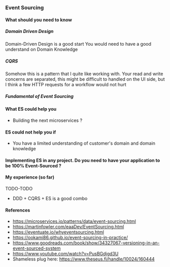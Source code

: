 ### Event Sourcing


#### What should you need to know
##### Domain Driven Design  
Domain-Driven Design is a good start You would need to have a good understand on Domain Knowledge

##### CQRS 
Somehow this is a pattern that I quite like working with. Your read and write concerns are separated, this might be difficult to handled on the UI side, but I think a few HTTP requests for a workflow would not hurt 

##### Fundamental of Event Sourcing

#### What ES could help you 
- Building the next microservices ?


#### ES could not help you if
- You have a limited understanding of customer's domain and domain knowledge


#### Implementing ES in any project. Do you need to have your application to be 100% Event-Sourced ?



#### My experience (so far)
TODO-TODO
- DDD + CQRS + ES is a good combo

#### References 
- https://microservices.io/patterns/data/event-sourcing.html
- https://martinfowler.com/eaaDev/EventSourcing.html
- https://eventuate.io/whyeventsourcing.html
- https://ookami86.github.io/event-sourcing-in-practice/
- https://www.goodreads.com/book/show/34327067-versioning-in-an-event-sourced-system
- https://www.youtube.com/watch?v=PusBGdjgd3U
- Shameless plug here: https://www.theseus.fi/handle/10024/160444